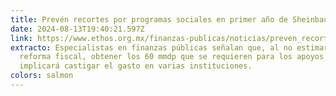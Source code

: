 ```yaml
---
title: Prevén recortes por programas sociales en primer año de Sheinbaum
date: 2024-08-13T19:40:21.597Z
link: https://www.ethos.org.mx/finanzas-publicas/noticias/preven_recortes_por_programas_sociales_en_primer_ano_de_sheinbaum
extracto: Especialistas en finanzas públicas señalan que, al no estimarse una
  reforma fiscal, obtener los 60 mmdp que se requieren para los apoyos en 2025
  implicará castigar el gasto en varias instituciones.
colors: salmon
---
```

